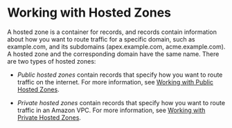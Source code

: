 # Working with Hosted Zones<a name="hosted-zones-working-with"></a>

A hosted zone is a container for records, and records contain information about how you want to route traffic for a specific domain, such as example\.com, and its subdomains \(apex\.example\.com, acme\.example\.com\)\. A hosted zone and the corresponding domain have the same name\. There are two types of hosted zones:

+ *Public hosted zones* contain records that specify how you want to route traffic on the internet\. For more information, see [Working with Public Hosted Zones](AboutHZWorkingWith.md)\.

+ *Private hosted zones* contain records that specify how you want to route traffic in an Amazon VPC\. For more information, see [Working with Private Hosted Zones](hosted-zones-private.md)\.